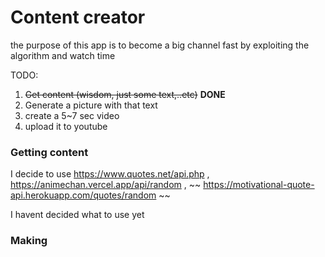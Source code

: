 # Content creator

the purpose of this app is to become a big channel fast by exploiting the algorithm and watch time

TODO:

1. ~~Get content (wisdom, just some text,..etc)~~ **DONE**
2. Generate a picture with that text
3. create a 5~7 sec video
4. upload it to youtube

### Getting content

I decide to use https://www.quotes.net/api.php , https://animechan.vercel.app/api/random 
, ~~ https://motivational-quote-api.herokuapp.com/quotes/random ~~ 

I havent decided what to use yet

### Making